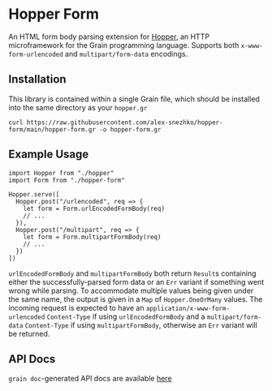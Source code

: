 # Hopper Form
An HTML form body parsing extension for [Hopper](https://github.com/alex-snezhko/hopper), an HTTP microframework for the Grain programming language. Supports both `x-www-form-urlencoded` and `multipart/form-data` encodings.

## Installation
This library is contained within a single Grain file, which should be installed into the same directory as your `hopper.gr`
```
curl https://raw.githubusercontent.com/alex-snezhko/hopper-form/main/hopper-form.gr -o hopper-form.gr
```

## Example Usage
```
import Hopper from "./hopper"
import Form from "./hopper-form"

Hopper.serve([
  Hopper.post("/urlencoded", req => {
    let form = Form.urlEncodedFormBody(req)
    // ...
  }),
  Hopper.post("/multipart", req => {
    let form = Form.multipartFormBody(req)
    // ...
  })
])
```

`urlEncodedFormBody` and `multipartFormBody` both return `Result`s containing either the successfully-parsed form data or an `Err` variant if something went wrong while parsing. To accommodate multiple values being given under the same name, the output is given in a `Map` of `Hopper.OneOrMany` values. The incoming request is expected to have an `application/x-www-form-urlencoded` `Content-Type` if using `urlEncodedFormBody` and a `multipart/form-data` `Content-Type` if using `multipartFormBody`, otherwise an `Err` variant will be returned.

## API Docs
`grain doc`-generated API docs are available [here](/api-docs.md)
